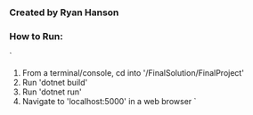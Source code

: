 ### Created by Ryan Hanson
### How to Run:
`
1. From a terminal/console, cd into '/FinalSolution/FinalProject'
2. Run 'dotnet build'
3. Run 'dotnet run'
4. Navigate to 'localhost:5000' in a web browser
`
